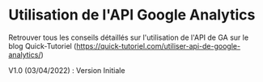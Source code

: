 Utilisation de l'API Google Analytics
======================================

Retrouver tous les conseils détaillés sur l'utilisation de l'API de GA sur le blog Quick-Tutoriel (https://quick-tutoriel.com/utiliser-api-de-google-analytics/)

V1.0 (03/04/2022) : Version Initiale
